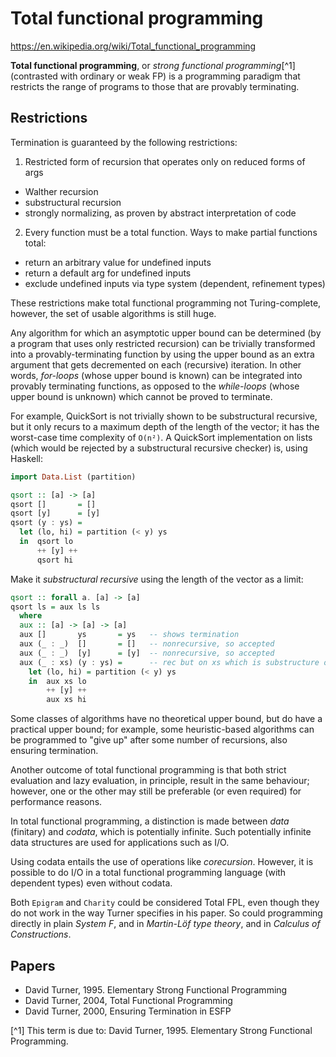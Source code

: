 # Total functional programming

https://en.wikipedia.org/wiki/Total_functional_programming

**Total functional programming**, or *strong functional programming*[^1] (contrasted with ordinary or weak FP) is a programming paradigm that restricts the range of programs to those that are provably terminating.

## Restrictions

Termination is guaranteed by the following restrictions:
1. Restricted form of recursion that operates only on reduced forms of args
  - Walther recursion
  - substructural recursion
  - strongly normalizing, as proven by abstract interpretation of code
2. Every function must be a total function.
  Ways to make partial functions total:
  - return an arbitrary value for undefined inputs
  - return a default arg for undefined inputs
  - exclude undefined inputs via type system (dependent, refinement types)

These restrictions make total functional programming not Turing-complete, however, the set of usable algorithms is still huge.

Any algorithm for which an asymptotic upper bound can be determined (by a program that uses only restricted recursion) can be trivially transformed into a provably-terminating function by using the upper bound as an extra argument that gets decremented on each (recursive) iteration. In other words, *for-loops* (whose upper bound is known) can be integrated into provably terminating functions, as opposed to the *while-loops* (whose upper bound is unknown) which cannot be proved to terminate.

For example, QuickSort is not trivially shown to be substructural recursive, but it only recurs to a maximum depth of the length of the vector; it has the worst-case time complexity of `O(n²)`. A QuickSort implementation on lists (which would be rejected by a substructural recursive checker) is, using Haskell:

```hs
import Data.List (partition)

qsort :: [a] -> [a]
qsort []       = []
qsort [y]      = [y]
qsort (y : ys) =
  let (lo, hi) = partition (< y) ys
  in  qsort lo
      ++ [y] ++
      qsort hi
```

Make it *substructural recursive* using the length of the vector as a limit:

```hs
qsort :: forall a. [a] -> [a]
qsort ls = aux ls ls
  where
  aux :: [a] -> [a] -> [a]
  aux []       ys       = ys   -- shows termination
  aux (_ : _)  []       = []   -- nonrecursive, so accepted
  aux (_ : _)  [y]      = [y]  -- nonrecursive, so accepted
  aux (_ : xs) (y : ys) =      -- rec but on xs which is substructure of 1.arg
    let (lo, hi) = partition (< y) ys
    in  aux xs lo
        ++ [y] ++
        aux xs hi
```

Some classes of algorithms have no theoretical upper bound, but do have a practical upper bound; for example, some heuristic-based algorithms can be programmed to "give up" after some number of recursions, also ensuring termination.

Another outcome of total functional programming is that both strict evaluation and lazy evaluation, in principle, result in the same behaviour; however, one or the other may still be preferable (or even required) for performance reasons.

In total functional programming, a distinction is made between *data* (finitary) and *codata*, which is potentially infinite. Such potentially infinite data structures are used for applications such as I/O.

Using codata entails the use of operations like *corecursion*. However, it is possible to do I/O in a total functional programming language (with dependent types) even without codata.

Both `Epigram` and `Charity` could be considered Total FPL, even though they do not work in the way Turner specifies in his paper. So could programming directly in plain *System F*, and in *Martin-Löf type theory*, and in *Calculus of Constructions*.


## Papers

- David Turner, 1995. Elementary Strong Functional Programming
- David Turner, 2004, Total Functional Programming
- David Turner, 2000, Ensuring Termination in ESFP


[^1] This term is due to: David Turner, 1995. Elementary Strong Functional Programming.
